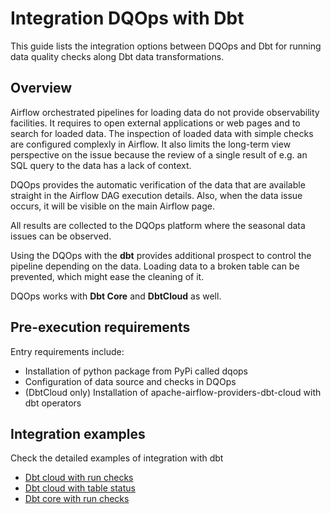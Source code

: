 # Integration DQOps with Dbt
This guide lists the integration options between DQOps and Dbt for running data quality checks along Dbt data transformations.

## Overview

Airflow orchestrated pipelines for loading data do not provide observability facilities.
It requires to open external applications or web pages and to search for loaded data.
The inspection of loaded data with simple checks are configured complexly in Airflow.
It also limits the long-term view perspective on the issue because the review of a single result of e.g. an SQL query to the data has a lack of context.

DQOps provides the automatic verification of the data that are available straight in the Airflow DAG execution details.
Also, when the data issue occurs, it will be visible on the main Airflow page.

All results are collected to the DQOps platform where the seasonal data issues can be observed.

Using the DQOps with the **dbt** provides additional prospect to control the pipeline depending on the data.
Loading data to a broken table can be prevented, which might ease the cleaning of it.

DQOps works with **Dbt Core** and **DbtCloud** as well.


## Pre-execution requirements

Entry requirements include:

- Installation of python package from PyPi called dqops
- Configuration of data source and checks in DQOps
- (DbtCloud only) Installation of apache-airflow-providers-dbt-cloud with dbt operators


## Integration examples

Check the detailed examples of integration with dbt

- [Dbt cloud with run checks](dbt-cloud-run-checks-use-case.md)
- [Dbt cloud with table status](dbt-cloud-table-status-use-case.md)
- [Dbt core with run checks](dbt-core-use-case.md)